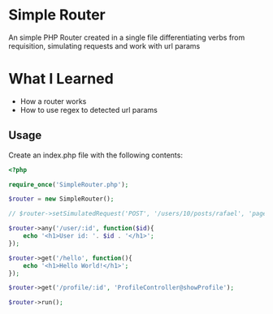 # Simple Router
An simple PHP Router created in a single file differentiating verbs from requisition, simulating requests and work with url params

# What I Learned
* How a router works
* How to use regex to detected url params

## Usage

Create an index.php file with the following contents:

```php
<?php

require_once('SimpleRouter.php');

$router = new SimpleRouter();

// $router->setSimulatedRequest('POST', '/users/10/posts/rafael', 'page=1');

$router->any('/user/:id', function($id){
    echo '<h1>User id: '. $id . '</h1>';
});

$router->get('/hello', function(){
    echo '<h1>Hello World!</h1>';
});

$router->get('/profile/:id', 'ProfileController@showProfile');

$router->run();
```
